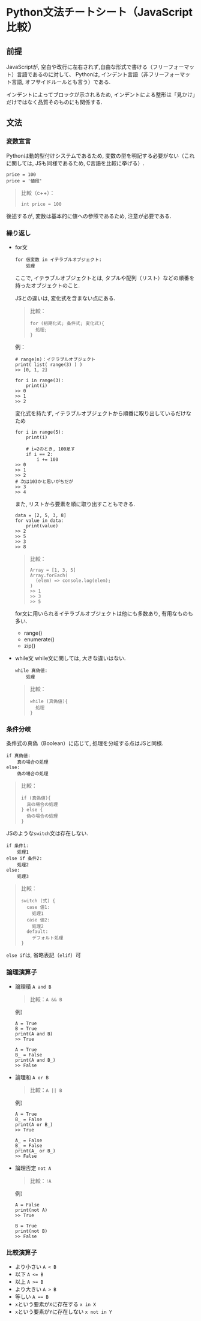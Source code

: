 # Python文法チートシート（JavaScript比較）

## 前提
JavaScriptが, 空白や改行に左右されず,自由な形式で書ける（フリーフォーマット）言語であるのに対して、
Pythonは, インデント言語（非フリーフォーマット言語, オフサイドルールとも言う）である. 

インデントによってブロックが示されるため, インデントによる整形は「見かけ」だけではなく品質そのものにも関係する.


## 文法
### 変数宣言
Pythonは動的型付けシステムであるため, 変数の型を明記する必要がない（これに関しては, JSも同様であるため, C言語を比較に挙げる）. 
```
price = 100
price = '値段'
```

> 比較（c++）：
> ```
> int price = 100
> ```

後述するが, 変数は基本的に値への参照であるため, 注意が必要である. 


### 繰り返し
- for文
  ```
  for 仮変数 in イテラブルオブジェクト:
      処理
  ```
  ここで, イテラブルオブジェクトとは, タプルや配列（リスト）などの順番を持ったオブジェクトのこと. 

  JSとの違いは, 変化式を含まない点にある. 
  > 比較：
  > ```
  > for (初期化式; 条件式; 変化式){
  >   処理;
  > }
  > ```

  例：
  ```
  # range(n)：イテラブルオブジェクト
  print( list( range(3) ) )
  >> [0, 1, 2]

  for i in range(3):
      print(i)
  >> 0
  >> 1
  >> 2
  ```

  変化式を持たず, イテラブルオブジェクトから順番に取り出しているだけなため
  ```
  for i in range(5):
      print(i)

      # i=2のとき, 100足す
      if i == 2:
          i += 100
  >> 0
  >> 1
  >> 2
  # 次は103かと思いがちだが
  >> 3
  >> 4
  ```

  また, リストから要素を順に取り出すこともできる. 
  ```
  data = [2, 5, 3, 8]
  for value in data:
      print(value)
  >> 2
  >> 5
  >> 3
  >> 8
  ```
  > 比較：
  > ```
  > Array = [1, 3, 5]
  > Array.forEach(
  >   (elem) => console.log(elem);
  > )
  > >> 1
  > >> 3
  > >> 5
  > ```

  for文に用いられるイテラブルオブジェクトは他にも多数あり, 有用なものも多い. 
  - range()
  - enumerate()
  - zip()

- while文
  while文に関しては, 大きな違いはない. 
  ```
  while 真偽値:
      処理
  ```
  > 比較：
  > ```
  > while (真偽値){
  >   処理
  > }
  > ```

### 条件分岐
条件式の真偽（Boolean）に応じて, 処理を分岐する点はJSと同様. 
```
if 真偽値:
    真の場合の処理
else:
    偽の場合の処理
```
> 比較：
> ```
> if (真偽値){
>   真の場合の処理
> } else {
>   偽の場合の処理
> }
> ```

JSのような`switch`文は存在しない. 
```
if 条件1:
    処理1
else if 条件2:
    処理2
else:
    処理3
```
> 比較：
> ```
> switch (式) {
>   case 値1:
>     処理1
>   case 値2:
>     処理2
>   default:
>     デフォルト処理
> }
> ```

`else if`は, 省略表記（`elif`）可


### 論理演算子
- 論理積 `A and B`
  > 比較：`A && B`
    
  例）
  ```
  A = True
  B = True
  print(A and B)
  >> True
  
  A = True
  B_ = False
  print(A and B_)
  >> False
  ```

- 論理和 `A or B`
  > 比較：`A || B`

  例）
  ```
  A = True
  B_ = False
  print(A or B_)
  >> True

  A_ = False
  B_ = False
  print(A_ or B_)
  >> False
  ```

- 論理否定 `not A`
  > 比較：`!A`
  
  例）
  ```
  A = False
  print(not A)
  >> True

  B = True
  print(not B)
  >> False
  ```

### 比較演算子
- より小さい `A < B`
- 以下 `A <= B`
- 以上 `A >= B`
- より大きい `A > B`
- 等しい `A == B`
- `x`という要素が`X`に存在する `x in X`
- `x`という要素が`Y`に存在しない `x not in Y`